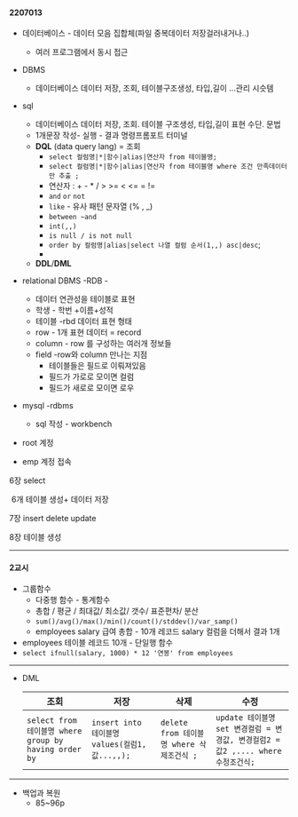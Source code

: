 #### 2207013

- 데이터베이스 - 데이터 모음 집합체(파일 중복데이터 저장걸러내거나..)
  - 여러 프로그램에서 동시 접근
- DBMS 
  - 데이터베이스 데이터 저장, 조회, 테이블구조생성, 타입,길이 ...관리 시슷템
- sql 
  - 데이터베이스 데이터 저장, 조회. 테이블 구조생성, 타입,길이 표현 수단. 문법
  - 1개문장 작성- 실행 - 결과  명령프롬포트 터미널
  - **DQL** (data query lang) = 조회
    - `select 컬럼명|*|함수|alias|연산자 from 테이블명;`
    - `select 컬럼명|*|함수|alias|연산자 from 테이블명 where 조건 만족데이터만 추출 ;`
    - 연산자 : + - * / > >= < <= = !=
    - `and` `or` `not`
    - `like` - 유사 패턴 문자열 (% , _)
    - `between ~and`
    - `int(,,)`
    - `is null / is not null`
    - `order by 컬럼명|alias|select 나열 컬럼 순서(1,,) asc|desc`;
    - 
  - **DDL**/**DML**
- relational DBMS -RDB - 
  - 데이터 연관성을 테이블로 표현
  - 학생 - 학번 +이름+성적
  - 테이블 -rbd 데이터 표현 형태
  - row - 1개 표현 데이터 = record
  - column - row 를 구성하는 여러개 정보들
  - field -row와 column 만나는 지점
    - 테이블들은 필드로 이뤄져있음
    - 필드가 가로로 모이면 컬럼
    - 필드가 새로로 모이면 로우
- mysql -rdbms
  - sql 작성 - workbench



- root 계정
- emp 계정 접속

6장 select

​	6개 테이블 생성+ 데이터 저장

7장 insert delete update

8장 테이블 생성

---

#### 2교시

- 그룹함수
  - 다중행 함수 - 통계함수
  - 총합 / 평균 / 최대값/ 최소값/ 갯수/ 표준편차/ 분산
  - `sum()/avg()/max()/min()/count()/stddev()/var_samp()`
  - employees salary 급여 총합 - 10개 레코드 salary 컬럼을 더해서 결과 1개
- employees 테이블 레코드 10개 - 단일행 함수
- `select ifnull(salary, 1000) * 12 '연봉' from employees`



---

- DML

  | 조회                                                  | 저장                                           | 삭제                                      | 수정                                                         |
  | ----------------------------------------------------- | ---------------------------------------------- | ----------------------------------------- | ------------------------------------------------------------ |
  | `select from 테이블명 where group by having order by` | `insert into 테이블명 values(컬럼1, 값...,,);` | `delete from 테이블명 where 삭제조건식 ;` | `update 테이블명 set 변경컬럼 = 변경값, 변경컬럼2 = 값2 ,.... where 수정조건식;` |

  

---

- 백업과 복원
  - 85~96p